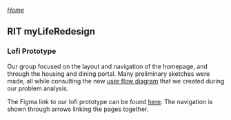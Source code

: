 *[Home](index.md)*
## RIT myLifeRedesign
### Lofi Prototype
Our group focused on the layout and navigation of the homepage, and through the housing and dining portal. Many preliminary sketches were made, all while consulting the new [user flow diagram](https://www.figma.com/file/Ml8dmkq7e6or5L46IhrBt0/MyLife?node-id=0%3A1) that we created during our problem analysis.

The Figma link to our lofi prototype can be found [here](https://www.figma.com/file/HlYKqKjuSkH1MM4Rj6noa8/Homework-2?node-id=0%3A1). The navigation is shown through arrows linking the pages together.
